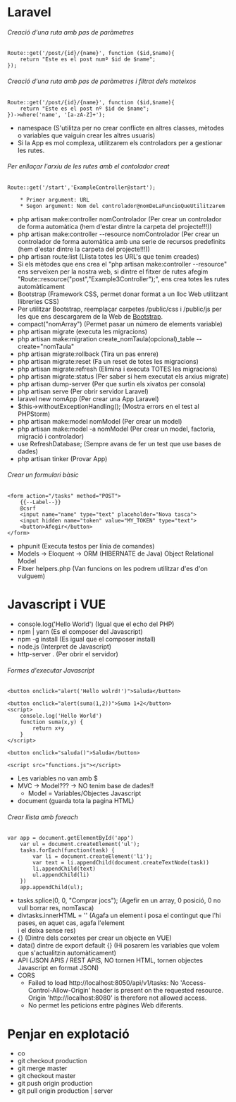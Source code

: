 # Laravel

###### Creació d'una ruta amb pas de paràmetres
~~~
Route::get('/post/{id}/{name}', function ($id,$name){
    return "Este es el post numº $id de $name";
});
~~~
###### Creació d'una ruta amb pas de paràmetres i filtrat dels mateixos
~~~
Route::get('/post/{id}/{name}', function ($id,$name){
    return "Este es el post nº $id de $name";
})->where('name', '[a-zA-Z]+');
~~~
* namespace (S'utilitza per no crear conflicte en altres classes, mètodes o variables que vaiguin crear les altres usuaris)
* Si la App es mol complexa, utilitzarem els controladors per a gestionar les rutes.
###### Per enllaçar l'arxiu de les rutes amb el contolador creat
~~~
Route::get('/start','ExampleController@start');

    * Primer argument: URL
    * Segon argument: Nom del controlador@nomDeLaFuncioQueUtilitzarem
~~~
* php artisan make:controller nomControlador (Per crear un controlador de forma automàtica (hem d'estar dintre la carpeta del projecte!!!))
* php artisan make:controller --resource nomControlador (Per crear un controlador de forma automàtica amb una serie de recursos predefinits (hem d'estar dintre la carpeta del projecte!!!))
* php artisan route:list (Llista totes les URL's que tenim creades)
* Si els mètodes que ens crea el "php artisan make:controller --resource" ens serveixen per la nostra web, si dintre el fitxer de rutes afegim "Route::resource("post","Example3Controller");", ens crea totes les rutes automàticament
* Bootstrap (Framework CSS, permet donar format a un lloc Web utilitzant llibreries CSS)
* Per utilitzar Bootstrap, reemplaçar carpetes /public/css i /public/js per les que ens descargarem de la Web de [Bootstrap](http://getbootstrap.com/).
* compact("nomArray") (Permet pasar un número de elements variable)
* php artisan migrate (executa les migracions)
* php artisan make:migration create_nomTaula(opcional)_table --create="nomTaula"
* php artisan migrate:rollback (Tira un pas enrere)
* php artisan migrate:reset (Fa un reset de totes les migracions)
* php artisan migrate:refresh (Elimina i executa TOTES les migracions)
* php artisan migrate:status (Per saber si hem executat els arxius migrate)
* php artisan dump-server (Per que surtin els xivatos per consola)
* php artisan serve (Per obrir servidor Laravel)
* laravel new nomApp (Per crear una App Laravel)
* $this->withoutExceptionHandling(); (Mostra errors en el test al PHPStorm)
* php artisan make:model nomModel (Per crear un model)
* php artisan make:model -a nomModel (Per crear un model, factoria, migració i controlador)
* use RefreshDatabase; (Sempre avans de fer un test que use bases de dades)
* php artisan tinker (Provar App)
###### Crear un formulari bàsic
~~~
<form action="/tasks" method="POST">
    {{--Label--}}
    @csrf
    <input name="name" type="text" placeholder="Nova tasca">
    <input hidden name="token" value="MY_TOKEN" type="text">
    <button>Afegir</button>
</form>
~~~
* phpunit (Executa testos per línia de comandes)
* Models -> Eloquent -> ORM (HIBERNATE de Java) Object Relational Model
* Fitxer helpers.php (Van funcions on les podrem utilitzar d'es d'on vulguem)

# Javascript i  VUE
* console.log('Hello World') (Igual que el echo del PHP)
* npm | yarn (Es el composer del Javascript)
* npm -g install (Es igual que el composer install)
* node.js (Interpret de Javascript)
* http-server . (Per obrir el servidor)
###### Formes d'executar Javascript
~~~
<button onclick="alert('Hello wolrd!')">Saluda</button>
~~~
~~~
<button onclick="alert(suma(1,2))">Suma 1+2</button>
<script>
    console.log('Hello World')
    function suma(x,y) {
        return x+y
    }
</script>
~~~
~~~
<button onclick="saluda()">Saluda</button>
~~~
~~~
<script src="functions.js"></script>
~~~
* Les variables no van amb $
* MVC -> Model??? -> NO tenim base de dades!!
    * Model = Variables/Objectes Javascript
* document (guarda tota la pagina HTML)
###### Crear llista amb foreach
~~~
var app = document.getElementById('app')
    var ul = document.createElement('ul');
    tasks.forEach(function(task) {
        var li = document.createElement('li');
        var text = li.appendChild(document.createTextNode(task))
        li.appendChild(text)
        ul.appendChild(li)
    })
    app.appendChild(ul);
~~~
* tasks.splice(0, 0, "Comprar jocs"); (Agefir en un array, 0 posició, 0 no vull borrar res, nomTasca)
* divtasks.innerHTML = '' (Agafa un element i posa el contingut que l'hi pases, en aquet cas, agafa l'element <div id="tasks"></div> i el deixa sense res)
* {} (Dintre dels corxetes per crear un objecte en VUE)
* data() dintre de export default {} (Hi posarem les variables que volem que s'actualitzin automàticament)
* API (JSON APIS / REST APIS, NO tornen HTML, tornen objectes Javascript en format JSON)
* CORS
    * Failed to load http://localhost:8050/api/v1/tasks: No 'Access-Control-Allow-Origin' header is present on the requested resource. Origin 'http://localhost:8080' is therefore not allowed access.
    * No permet les peticions entre pàgines Web diferents.

# Penjar en explotació
* co
* git checkout production
* git merge master
* git checkout master
* git push origin production
* git pull origin production | server